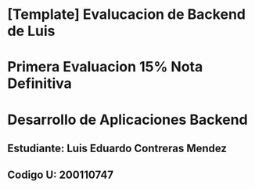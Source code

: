 # [Template] Evalucacion de Backend de Luis
# Primera Evaluacion 15% Nota Definitiva
# Desarrollo de Aplicaciones Backend

## Estudiante: Luis Eduardo Contreras Mendez
## Codigo U: 200110747
